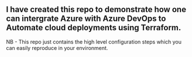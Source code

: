 ## I have created this repo to demonstrate how one can intergrate Azure with Azure DevOps to Automate cloud deployments using Terraform.

NB - This repo just contains the high level configuration steps which you can easily reproduce in your environment. 


